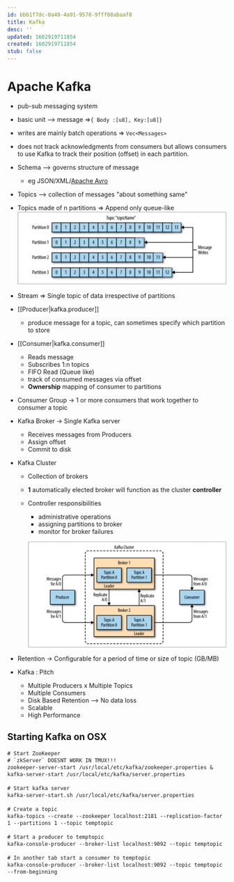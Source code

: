 ```yaml
---
id: bbb1f7dc-0a49-4a91-9578-9fff08abaaf8
title: Kafka
desc: ''
updated: 1602919711854
created: 1602919711854
stub: false
---
```



# Apache Kafka

- pub-sub messaging system
- basic unit --> message =>`{ Body :[u8], Key:[u8]}`
- writes are mainly batch operations => `Vec<Messages>`
- does not track acknowledgments from consumers but allows consumers to use Kafka to track their position (offset) in each partition.
- Schema --> governs structure of message
  - eg JSON/XML/[Apache Avro](https://avro.apache.org/docs/current/)
- Topics --> collection of messages "about something same"
- Topics made of n partitions => Append only queue-like
    ![](/assets/images/2020-10-11-20-30-05.png)
- Stream => Single topic of data irrespective of partitions

- [[Producer|kafka.producer]]
  - produce message for a topic, can sometimes specify which partition to store

- [[Consumer|kafka.consumer]]
  - Reads message
  - Subscribes 1:n topics
  - FIFO Read (Queue like)
  - track of consumed messages via offset
  - **Ownership** mapping of consumer to partitions
- Consumer Group -> 1 or more consumers that work together to consumer a topic
- Kafka Broker -> Single Kafka server
  - Receives messages from Producers
  - Assign offset
  - Commit to disk
- Kafka Cluster

  - Collection of brokers
  - **1** automatically elected broker will function as the cluster **controller**
  - Controller responsibilities
    - administrative operations
    - assigning partitions to broker
    - monitor for broker failures

    ![](/assets/images/2020-10-11-20-31-20.png)

- Retention -> Configurable for a period of time or size of topic (GB/MB)
- Kafka : Pitch

  - Multiple Producers x Multiple Topics
  - Multiple Consumers
  - Disk Based Retention --> No data loss
  - Scalable
  - High Performance

## Starting Kafka on OSX

```shell
# Start ZooKeeper
# `zkServer` DOESNT WORK IN TMUX!!!
zookeeper-server-start /usr/local/etc/kafka/zookeeper.properties & kafka-server-start /usr/local/etc/kafka/server.properties

# Start kafka server
kafka-server-start.sh /usr/local/etc/kafka/server.properties

# Create a topic
kafka-topics --create --zookeeper localhost:2181 --replication-factor 1 --partitions 1 --topic temptopic

# Start a producer to temptopic
kafka-console-producer --broker-list localhost:9092 --topic temptopic

# In another tab start a consumer to temptopic
kafka-console-producer --broker-list localhost:9092 --topic temptopic --from-beginning
```